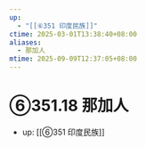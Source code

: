 ```yaml
---
up:
  - "[[⑥351 印度民族]]"
ctime: 2025-03-01T13:38:40+08:00
aliases:
  - 那加人
mtime: 2025-09-09T12:37:05+08:00
---
```


# ⑥351.18 那加人

- up: [[⑥351 印度民族]]
